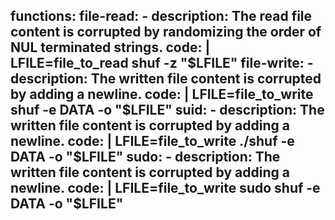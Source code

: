 functions:
  file-read:
    - description: The read file content is corrupted by randomizing the order of NUL terminated strings.
      code: |
        LFILE=file_to_read
        shuf -z "$LFILE"
  file-write:
    - description: The written file content is corrupted by adding a newline.
      code: |
        LFILE=file_to_write
        shuf -e DATA -o "$LFILE"
  suid:
    - description: The written file content is corrupted by adding a newline.
      code: |
        LFILE=file_to_write
        ./shuf -e DATA -o "$LFILE"
  sudo:
    - description: The written file content is corrupted by adding a newline.
      code: |
        LFILE=file_to_write
        sudo shuf -e DATA -o "$LFILE"
---
